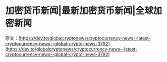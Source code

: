 # 加密货币新闻|最新加密货币新闻|全球加密新闻

原文：[https://dev.to/globalcryptonews/cryptocurrency-news--latest-cryptocurrency-news--global-crypto-news-3792](https://dev.to/globalcryptonews/cryptocurrency-news--latest-cryptocurrency-news--global-crypto-news-3792)